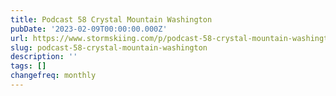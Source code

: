 ```yaml
---
title: Podcast 58 Crystal Mountain Washington
pubDate: '2023-02-09T00:00:00.000Z'
url: https://www.stormskiing.com/p/podcast-58-crystal-mountain-washington
slug: podcast-58-crystal-mountain-washington
description: ''
tags: []
changefreq: monthly
---
```


<!-- Add post content below -->
